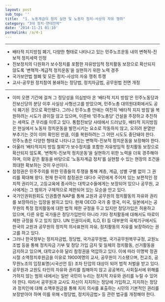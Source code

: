 ```yaml
---
layout: post
sub_top: ''
title:  "1. 노동계급의 정치 실현 및 노동자 정치-사상의 자유 쟁취"
category: "3대 정치·연대전략"
date: '2014-11-21 01:10'
permalink: /a/4-1
---
```


------

- 배타적 지지방침 폐기, 다양한 형태로 나타나고 있는 민주노조운동 내의 변혁적-진보적 정치세력 인정
- 진보정치의 다원화가 보수정치를 포함한 자유방임적 정치활동 보장으로 확산되지 않도록 ‘변혁적-계급적 정치운동’을 실현하기 위한 노력 경주
- 국가보안법 철폐 및 모든 정치-사상의 자유 쟁취 투쟁
- 교사-공무원 정치참여 봉쇄하는 정당법, 정치자금법, 공무원법 전면 개정

------

- 이미 오랜 기간에 걸쳐 그 정당성을 의심받아 온 ‘배타적 지지 방침’은 민주노동당과 진보신당의 분당 이후 사실상 사형선고를 받았으며, 민주노총 대의원대회에서도 공식 폐기된 것으로 확인됐다. 그러나 민주노총 안에는 여전히 ‘배타적 지지 방침’을 복원하려는 시도가 끊이질 않고 있으며, 이른바 ‘민주노총당’ 건설을 주장하고 추진하는 세력도 큰 무리를 이루고 있다. 통합진보당 사태에서 드러났듯, 배타적 지지방침은 현실에서 노동자 정치운동을 발전시키는 요소로 작동하지 않고, 오히려 분열만 부추기는 것이 이미 확인된 만큼, 이를 복원하려는 그 어떤 시도도 중단돼야 한다. 민주노총은 다양한 형태로 나타나고 있는 변혁적-진보적 정치운동을 보장해야 한다.
- 아울러 ‘배타적지지 방침 철회’가 보수정치를 포함한 자유방임적 정치활동 보장으로 확산되지 않도록, ‘변혁적-진보적 정치운동’을 실현하기 위한 노력을 더욱 경주해야 하며, 이와 같은 활동을 바탕으로 ‘노동자계급 정치’를 실현할 수 있는 현장의 조건을 최대한 확보하는 것이 우선이다.
- 참정권은 민주주의를 위한 민중들의 투쟁을 통해 계층, 계급, 성별 구별 없이 그 권리를 확대해 왔다. 현재 한국의 참정권은 대다수 국민에게 주어져 있는 보편적인 정치적 권리이고, 고등교육에 종사하는 대학교수들에게는 보장되어 있으나 공무원, 교사에게는 그 범위가 구체적으로 제한되어 있는 모순을 안고 있다.
- 국가인권위원회도 인권플랜 NAP를 통해 교원과 공무원의 정치활동의 자유와 권리를 보장하라는 입장을 밝히고 있다. 현재 OECD 국가 중 영국, 미국, 일본에서는 공무원의 특정 정치활동에 대한 법적 제한 규정을 두고 있지만 정당가입은 허용하고 있으며, 다른 유럽 국가들은 정당가입만이 아니라 기타 정치활동에 대해서도 따로이 제한 규정을 두고 있지 않다. UN 인권이사회, ILO, EI 등 대부분의 국제기구에서도 한국의 교원과 공무원의 정치적 의사표현의 자유, 정치활동의 자유를 보장하라는 권고를 하고 있다.
- 그러나 한국정부는 정치자금법, 정당법, 국가공무원법, 국가공무원복무규정, 교원노조법 등을 통해 정치자금 기부 및 정당 가입 금지 및 일체의 정치활동, 선거활동을 금지하고 있으며, 대학교수와 달리 참정권을 억압하고 있다. 이에 따라 이명박 정권 시절 소액정치후원금을 이유로 1900여명의 교사, 공무원이 기소됐으며, 전교조, 공무원노조의 입장표명(시국선언 등) 조차 탄압의 대상이 되어 법적 처벌을 받고 있다.
- 공무원과 교원도 타인의 자유와 권리를 침해하지 않고 공공복리, 사회질서에 위해를 가하지 않는 범위 내에서는 일반 국민이 누리는 정치적 자유와 권리를 누릴 수 있어야 한다. 따라서 공무원과 교사도 자신이 지지하는 정당에 가입하고, 지지하는 정당과 정치인에 대해 소액후원금을 통해 지지 의사를 표출하는 시민의 기본적인 권리를 보장받아야 하며 이를 위해 <정당법, 정치자금법> 등 관련 법규를 개정해야 한다.